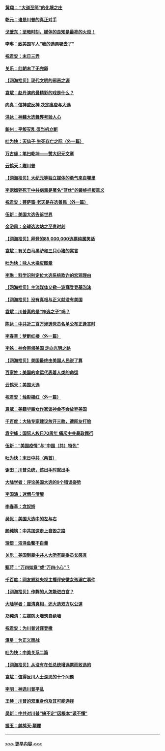 #### [黄翔： “大道至简”的化境之庄](../pages/nsc993/n12637541.md?t=12230151) 
#### [乾元：谁是川普的真正对手](../pages/nsc993/n12637090.md?t=12230151) 
#### [戈壁东：至暗时刻，媒体的良知是最亮的火炬！](../pages/nsc993/n12637042.md?t=12230151) 
#### [李琳：致美国军人“我的选票哪去了”](../pages/nsc993/n12635351.md?t=12230151) 
#### [祝君安：末日三弄](../pages/nsc993/n12635324.md?t=12230151) 
#### [关乐：红朝末了无完卵](../pages/nsc993/n12635315.md?t=12230151) 
#### [【网海拾贝】现代文明的邪恶之源](../pages/nsc993/n12634425.md?t=12230151) 
#### [袁斌：赵丹演的最精彩的戏是什么？](../pages/nsc993/n12633316.md?t=12230151) 
#### [向真：信神或反神 决定瘟疫与大选](../pages/nsc993/n12632710.md?t=12230151) 
#### [洪达：神藉大选舞弊考验人心](../pages/nsc993/n12631962.md?t=12230151) 
#### [新州：平叛灭乱  须当机立断](../pages/nsc993/n12631946.md?t=12230151) 
#### [吐为快：天仙子‧生死存亡之际（外一篇）](../pages/nsc993/n12631927.md?t=12230151) 
#### [万古缘：笔扫乾坤——赞大纪元文章](../pages/nsc993/n12631922.md?t=12230151) 
#### [云鹤天：赠川普](../pages/nsc993/n12631823.md?t=12230151) 
#### [【网海拾贝】大纪元等独立媒体的勇气来自哪里](../pages/nsc993/n12629961.md?t=12230151) 
#### [李偲嫣猝死于中共病毒是著名“蓝丝”的最终样板意义](../pages/nsc993/n12628812.md?t=12230151) 
#### [祝君安：菩萨蛮·老天是在选善民（外一篇）](../pages/nsc993/n12628793.md?t=12230151) 
#### [伍新：美国大选告诉世界](../pages/nsc993/n12628768.md?t=12230151) 
#### [金浴凤：全球选边站之至贵时刻](../pages/nsc993/n12627318.md?t=12230151) 
#### [【网海拾贝】拜登的85,000,000选票纯属笑话](../pages/nsc993/n12626569.md?t=12230151) 
#### [袁斌：有关白马黑驴和三只小猪的寓言](../pages/nsc993/n12626198.md?t=12230151) 
#### [吐为快：咏人大橡皮图章](../pages/nsc993/n12624470.md?t=12230151) 
#### [李琳：科学识别定位大选系统欺诈的宏观理由](../pages/nsc993/n12624340.md?t=12230151) 
#### [【网海拾贝】主流媒体又掀一波拜登登基泡沫](../pages/nsc993/n12624000.md?t=12230151) 
#### [【网海拾贝】没有真相与正义就没有美国](../pages/nsc993/n12621885.md?t=12230151) 
#### [袁斌：川普真的是“神选之子”吗？](../pages/nsc993/n12621749.md?t=12230151) 
#### [陈达：中共近二百万渗透党员名单公布正逢其时](../pages/nsc993/n12620870.md?t=12230151) 
#### [李春草：梦断红楼（外一篇）](../pages/nsc993/n12619122.md?t=12230151) 
#### [李铭：神会带领美国 走向光明之路](../pages/nsc993/n12618584.md?t=12230151) 
#### [【网海拾贝】美国最终由美国人民说了算](../pages/nsc993/n12617255.md?t=12230151) 
#### [百家姓：美国的命运代表着人类的命运](../pages/nsc993/n12615838.md?t=12230151) 
#### [云鹤天：美国大选](../pages/nsc993/n12615994.md?t=12230151) 
#### [祝君安：烛影摇红（外一篇）](../pages/nsc993/n12615975.md?t=12230151) 
#### [袁斌：美籍华裔女作家谈神会不会放弃美国](../pages/nsc993/n12615263.md?t=12230151) 
#### [千百度：大陆专家建议放开三胎，遭网友打脸](../pages/nsc993/n12614456.md?t=12230151) 
#### [袁宇峰：国际人权日70周年 痛斥中共暴政罪行](../pages/nsc993/n12611965.md?t=12230151) 
#### [伍新：“美国疫情”与“中国（共）特色”](../pages/nsc993/n12611463.md?t=12230151) 
#### [吐为快：末日中共（两首）](../pages/nsc993/n12611461.md?t=12230151) 
#### [谢田：川普总统，该出手时就出手](../pages/nsc993/n12610905.md?t=12230151) 
#### [大陆学者：评论美国大选的9个错误姿势](../pages/nsc993/n12609586.md?t=12230151) 
#### [李国涛：迷惘与清醒](../pages/nsc993/n12607532.md?t=12230151) 
#### [李春草：念奴娇](../pages/nsc993/n12607083.md?t=12230151) 
#### [吴侃：美国大选中的左与右](../pages/nsc993/n12607054.md?t=12230151) 
#### [颜纯钩：中共加速走上自毁之路](../pages/nsc993/n12606473.md?t=12230151) 
#### [理悟：沼泽鱼鳖不自量](../pages/nsc993/n12606454.md?t=12230151) 
#### [关乐：美国制裁中共人大所有副委员长感言](../pages/nsc993/n12606442.md?t=12230151) 
#### [甄莳：“万四如意”或“万四小心”？](../pages/nsc993/n12606091.md?t=12230151) 
#### [千百度：网友怒怼央视主播评安徽女孩溺亡事件](../pages/nsc993/n12605370.md?t=12230151) 
#### [【网海拾贝】作弊的人怎能进白宫？](../pages/nsc993/n12603546.md?t=12230151) 
#### [大陆学者：厘清真相，还大选双方以公道](../pages/nsc993/n12603475.md?t=12230151) 
#### [郑纯清：左媒防火墙筑自绝墙](../pages/nsc993/n12602226.md?t=12230151) 
#### [祝君安：为川普讨拜登檄](../pages/nsc993/n12602199.md?t=12230151) 
#### [潭星：为正义而战](../pages/nsc993/n12600926.md?t=12230151) 
#### [吐为快：中美关系二篇](../pages/nsc993/n12600908.md?t=12230151) 
#### [【网海拾贝】从没有在任总统增选票而败选的](../pages/nsc993/n12600435.md?t=12230151) 
#### [袁斌：值得反川人士深思的十个问题](../pages/nsc993/n12600332.md?t=12230151) 
#### [李明：神选川普平乱](../pages/nsc993/n12599751.md?t=12230151) 
#### [王赫：川普的双重身份及其可能选择](../pages/nsc993/n12599723.md?t=12230151) 
#### [吴新：中共对川普“搞不定”因根本“读不懂”](../pages/nsc993/n12599502.md?t=12230151) 
#### [振玉：鹧鸪天‧颠覆](../pages/nsc993/n12599494.md?t=12230151) 

----
#### [ >>> 更早内容 <<< ](../indexes/nsc993-earlier.md)
